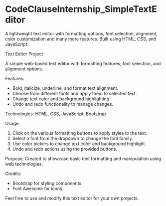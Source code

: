 # CodeClauseInternship_SimpleTextEditor
A lightweight text editor with formatting options, font selection, alignment, color customization and many more features. Built using HTML, CSS, and JavaScript. 

Text Editor Project

A simple web-based text editor with formatting features, font selection, and alignment options.

Features:
- Bold, italicize, underline, and format text alignment.
- Choose from different fonts and apply them to selected text.
- Change text color and background highlighting.
- Undo and redo functionality to manage changes.

Technologies:
HTML, CSS, JavaScript, Bootstrap

Usage:
1. Click on the various formatting buttons to apply styles to the text.
2. Select a font from the dropdown to change the font family.
3. Use color pickers to change text color and background highlight.
4. Undo and redo actions using the provided buttons.

Purpose:
Created to showcase basic text formatting and manipulation using web technologies.



Credits:
- Bootstrap for styling components.
- Font Awesome for icons.

Feel free to use and modify this text editor for your own projects.

